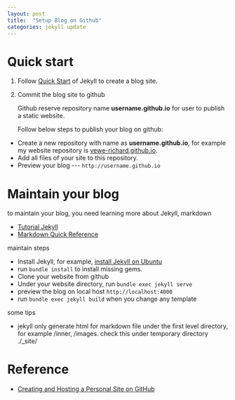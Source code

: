 ```yaml
---
layout: post
title:  "Setup Blog on Github"
categories: jekyll update
---
```


Quick start
===== 
1. Follow [Quick Start][quick-start] of Jekyll to create a blog site.
1. Commit the blog site to github

   Github reserve repository name **username.github.io** for user to publish a static website.

   Follow below steps to publish your blog on github:

  * Create a new repository with name as **username.github.io**, for example my website repository is [vewe-richard.github.io][vewe-richard-repository].
  * Add all files of your site to this repository.
  * Preview your blog --- `http://username.github.io`

[quick-start]: https://jekyllrb.com/docs/
[vewe-richard-repository]:https://github.com/vewe-richard/vewe-richard.github.io

Maintain your blog
===== 
to maintain your blog, you need learning more about Jekyll, markdown

  * [Tutorial Jekyll](https://jekyllrb.com/docs/step-by-step/01-setup/)
  * [Markdown Quick Reference](https://github.com/adam-p/markdown-here/wiki/Markdown-Cheatsheet)

maintain steps
  * Install Jekyll, for example, [install Jekyll on Ubuntu](https://jekyllrb.com/docs/installation/ubuntu/)
  * run `bundle install` to install missing gems.
  * Clone your website from github
  * Under your website directory, run `bundle exec jekyll serve`
  * preview the blog on local host `http://localhost:4000`
  * run `bundle exec jekyll build` when you change any template

some tips
  * jekyll only generate html for markdown file under the first level directory, for example /inner, /images. check this under temporary directory ./_site/


Reference
===== 
  * [Creating and Hosting a Personal Site on GitHub](http://jmcglone.com/guides/github-pages/)



